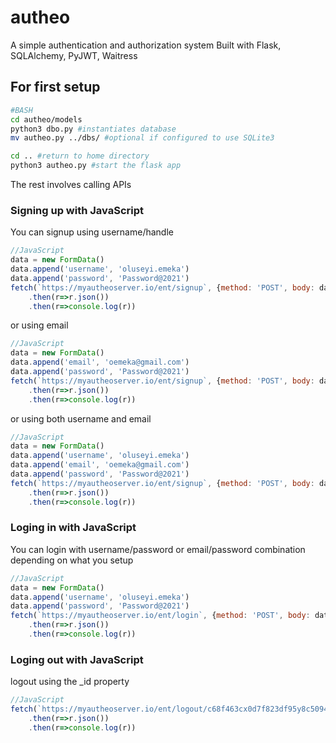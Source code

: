 # autheo
A simple authentication and authorization system
Built with Flask, SQLAlchemy, PyJWT, Waitress

## For first setup
```bash
#BASH
cd autheo/models
python3 dbo.py #instantiates database
mv autheo.py ../dbs/ #optional if configured to use SQLite3

cd .. #return to home directory
python3 autheo.py #start the flask app

```

The rest involves calling APIs

### Signing up with JavaScript

You can signup using username/handle

```javascript
//JavaScript
data = new FormData()
data.append('username', 'oluseyi.emeka')
data.append('password', 'Password@2021')
fetch(`https://myautheoserver.io/ent/signup`, {method: 'POST', body: data})
	.then(r=>r.json())
	.then(r=>console.log(r))

```

or using email

```javascript
//JavaScript
data = new FormData()
data.append('email', 'oemeka@gmail.com')
data.append('password', 'Password@2021')
fetch(`https://myautheoserver.io/ent/signup`, {method: 'POST', body: data})
	.then(r=>r.json())
	.then(r=>console.log(r))

```

or using both username and email

```javascript
//JavaScript
data = new FormData()
data.append('username', 'oluseyi.emeka')
data.append('email', 'oemeka@gmail.com')
data.append('password', 'Password@2021')
fetch(`https://myautheoserver.io/ent/signup`, {method: 'POST', body: data})
	.then(r=>r.json())
	.then(r=>console.log(r))

```

### Loging in with JavaScript

You can login with username/password or email/password combination depending on what you setup

```javascript
//JavaScript
data = new FormData()
data.append('username', 'oluseyi.emeka')
data.append('password', 'Password@2021')
fetch(`https://myautheoserver.io/ent/login`, {method: 'POST', body: data})
	.then(r=>r.json())
	.then(r=>console.log(r))

```

### Loging out with JavaScript

logout using the \_id property

```javascript
//JavaScript
fetch(`https://myautheoserver.io/ent/logout/c68f463cx0d7f823df95y8c50943e651`) 
	.then(r=>r.json())
	.then(r=>console.log(r))

```
